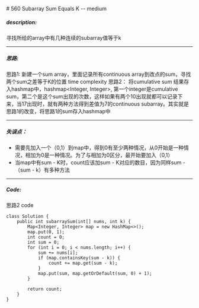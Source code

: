 \# 560 Subarray Sum Equals K -- medium
##### description:
寻找所给的array中有几种连续的subarray值等于k
****************
##### 思路:
思路1:
新建一个sum array，里面记录所有continuous array到改点的sum，寻找两个sum之差等于K的位置
time complexity
思路2：
将cumulative sum 结果存入hashmap中，hashmap<Integer, Integer>, 第一个integer是cumulative sum，第二个是这个sum出现的次数，这样如果有两个10出现就都可以记录下来，当17出现时，就有两种方法得到差值为7的continuous subarray。其实就是思路1的改变，将思路1的sum存入hashmap中
**********
##### 失误点：
- 需要先加入一个（0,1）到map中，得到0有至少两种情况，从0开始是一种情况，相加为0是一种情况。为了与相加为0区分，最开始要加入（0,1）
- 当map中有sum - K时，count应该加sum - K对应的数目，因为同样sum - （sum - k）有多种方法
********
##### Code:
思路2 code
```
class Solution {
    public int subarraySum(int[] nums, int k) {
        Map<Integer, Integer> map = new HashMap<>();
        map.put(0, 1);
        int count = 0;
        int sum = 0;
        for (int i = 0; i < nums.length; i++) {
            sum += nums[i];
            if (map.containsKey(sum - k)) {
                count += map.get(sum - k);
            }
            map.put(sum, map.getOrDefault(sum, 0) + 1);
        }

        return count;
    }
}
```
